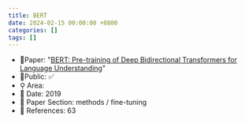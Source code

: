 ```yaml
---
title: BERT
date: 2024-02-15 00:00:00 +0800
categories: []
tags: []
---
```


- 📙Paper: "[BERT: Pre-training of Deep Bidirectional Transformers for Language Understanding](https://www.semanticscholar.org/paper/BERT%3A-Pre-training-of-Deep-Bidirectional-for-Devlin-Chang/df2b0e26d0599ce3e70df8a9da02e51594e0e992)"
- 🔑Public: ✅
- ⚲ Area: 
- 📅 Date: 2019
- 🔎 Paper Section: methods / fine-tuning
- 📝 References: 63
